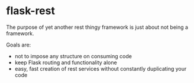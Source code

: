 flask-rest
==========


The purpose of yet another rest thingy framework is just about not being a framework.

Goals are:
* not to impose any structure on consuming code
* keep Flask routing and functionality alone
* easy, fast creation of rest services without constantly duplicating your code
